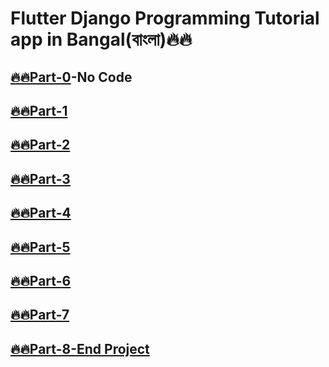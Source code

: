 # Flutter Django Programming Tutorial app in Bangal(বাংলা)🔥🔥

## [🔥🔥Part-0](#)-No Code
## [🔥🔥Part-1](https://github.com/codewithrafiq/Flutter-Django-Programming-Tutorial-app-in-Bangal/tree/14729b5c22fa80be8958d8f7f58d4ab90c3b7cb8)
## [🔥🔥Part-2](https://github.com/codewithrafiq/Flutter-Django-Programming-Tutorial-app-in-Bangal/tree/926b3edb145b03c384626af0039ba245692d271b)
## [🔥🔥Part-3](https://github.com/codewithrafiq/Flutter-Django-Programming-Tutorial-app-in-Bangal/tree/6d0036014dfe68b09e2350fe213b8e3d9e92c8ff)
## [🔥🔥Part-4](https://github.com/codewithrafiq/Flutter-Django-Programming-Tutorial-app-in-Bangal/tree/ad83215123cf87693a2be1292068cc1458c5ed47)
## [🔥🔥Part-5](https://github.com/codewithrafiq/Flutter-Django-Programming-Tutorial-app-in-Bangal/tree/92f74780c95bc0304f927590f4f5729fc21cb634)
## [🔥🔥Part-6](https://github.com/codewithrafiq/Flutter-Django-Programming-Tutorial-app-in-Bangal/tree/440587fc4e49d94d56629106383d5d9ccd191050)
## [🔥🔥Part-7](https://github.com/codewithrafiq/Flutter-Django-Programming-Tutorial-app-in-Bangal/tree/df4770aff3bc3dc9b41688da67c61140eabbc952)
## [🔥🔥Part-8-End Project](https://github.com/codewithrafiq/Flutter-Django-Programming-Tutorial-app-in-Bangal/tree/cccfc1fd1505ee7c2b88f62b68331dc6967c819c)
